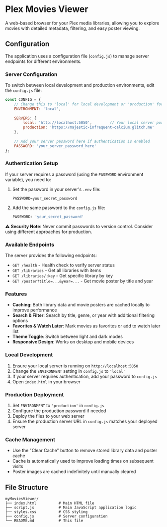 # Plex Movies Viewer

A web-based browser for your Plex media libraries, allowing you to explore movies with detailed metadata, filtering, and easy poster viewing.

## Configuration

The application uses a configuration file (`config.js`) to manage server endpoints for different environments.

### Server Configuration

To switch between local development and production environments, edit the `config.js` file:

```javascript
const CONFIG = {
    // Change this to 'local' for local development or 'production' for live server
    ENVIRONMENT: 'local', 
    
    SERVERS: {
        local: 'http://localhost:5050',        // Your local server port
        production: 'https://majestic-infrequent-calcium.glitch.me'
    },
    
    // Add your server password here if authentication is enabled
    PASSWORD: 'your_server_password_here'
};
```

### Authentication Setup

If your server requires a password (using the `PASSWORD` environment variable), you need to:

1. Set the password in your server's `.env` file:
   ```
   PASSWORD=your_secret_password
   ```

2. Add the same password to the `config.js` file:
   ```javascript
   PASSWORD: 'your_secret_password'
   ```

⚠️ **Security Note**: Never commit passwords to version control. Consider using different approaches for production.

### Available Endpoints

The server provides the following endpoints:

- `GET /health` - Health check to verify server status
- `GET /libraries` - Get all libraries with items
- `GET /libraries/:key` - Get specific library by key
- `GET /poster?title=...&year=...` - Get movie poster by title and year

### Features

- **Caching**: Both library data and movie posters are cached locally to improve performance
- **Search & Filter**: Search by title, genre, or year with additional filtering options
- **Favorites & Watch Later**: Mark movies as favorites or add to watch later list
- **Theme Toggle**: Switch between light and dark modes
- **Responsive Design**: Works on desktop and mobile devices

### Local Development

1. Ensure your local server is running on `http://localhost:5050`
2. Change the `ENVIRONMENT` setting in `config.js` to `'local'`  
3. If your server requires authentication, add your password to `config.js`
4. Open `index.html` in your browser

### Production Deployment

1. Set `ENVIRONMENT` to `'production'` in `config.js`
2. Configure the production password if needed
3. Deploy the files to your web server
4. Ensure the production server URL in `config.js` matches your deployed server

### Cache Management

- Use the "Clear Cache" button to remove stored library data and poster cache
- Cache is automatically used to improve loading times on subsequent visits
- Poster images are cached indefinitely until manually cleared

## File Structure

```
myMoviesViewer/
├── index.html          # Main HTML file
├── script.js           # Main JavaScript application logic
├── styles.css          # CSS styling
├── config.js           # Server configuration
└── README.md           # This file
```